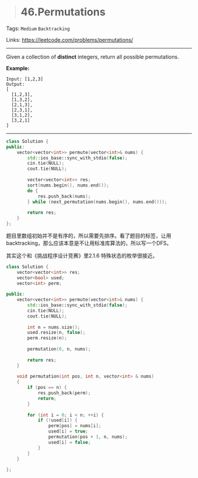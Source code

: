 > # 46.Permutations

Tags: `Medium` `Backtracking`

Links: <https://leetcode.com/problems/permutations/>

-----

Given a collection of **distinct** integers, return all possible permutations.

**Example:**

```
Input: [1,2,3]
Output:
[
  [1,2,3],
  [1,3,2],
  [2,1,3],
  [2,3,1],
  [3,1,2],
  [3,2,1]
]
```

------

```c++
class Solution {
public:
    vector<vector<int>> permute(vector<int>& nums) {
        std::ios_base::sync_with_stdio(false);
        cin.tie(NULL);
        cout.tie(NULL);
        
        vector<vector<int>> res;
        sort(nums.begin(), nums.end());
        do {
            res.push_back(nums);
        } while (next_permutation(nums.begin(), nums.end()));
        
        return res;
    }
};
```

题目里数组初始并不是有序的，所以需要先排序。看了题目的标签，让用backtracking，那么应该本意是不让用标准库算法的，所以写一个DFS。

其实这个和《挑战程序设计竞赛》里2.1.6 特殊状态的枚举很接近。

```c++
class Solution {
    vector<vector<int>> res;
    vector<bool> used;
    vector<int> perm;
    
public:
    vector<vector<int>> permute(vector<int>& nums) {
        std::ios_base::sync_with_stdio(false);
        cin.tie(NULL);
        cout.tie(NULL);
        
        int n = nums.size();
        used.resize(n, false);
        perm.resize(n);
        
        permutation(0, n, nums);
        
        return res;
    }
    
    void permutation(int pos, int n, vector<int> & nums)
    {
        if (pos == n) {
            res.push_back(perm);
            return;
        }
        
        for (int i = 0; i < n; ++i) {
            if (!used[i]) {
                perm[pos] = nums[i];
                used[i] = true;
                permutation(pos + 1, n, nums);
                used[i] = false;
            }
        }
    }
    
};
```

